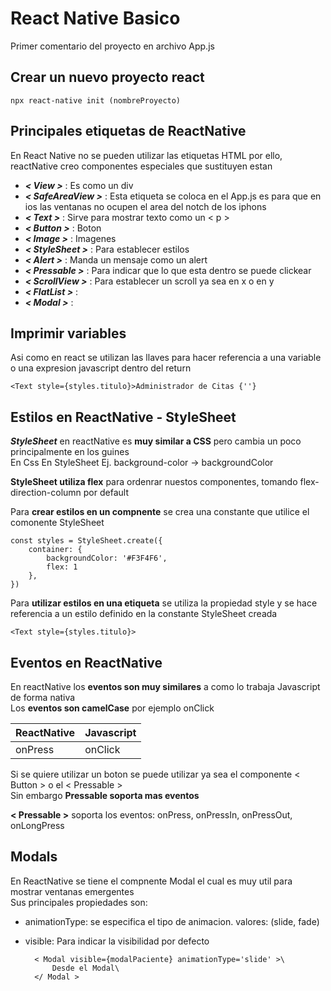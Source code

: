 # React Native Basico

Primer comentario del proyecto en archivo App.js

## Crear un nuevo proyecto react

    npx react-native init (nombreProyecto)



## Principales etiquetas de ReactNative

En React Native no se pueden utilizar las etiquetas HTML por ello, reactNative creo componentes especiales que sustituyen estan

- ***< View >*** : Es como un div
- ***< SafeAreaView >*** : Esta etiqueta se coloca en el App.js es para que en ios las ventanas no ocupen el area del notch de los iphons
- ***< Text >*** : Sirve para mostrar texto como un < p >
- ***< Button >*** : Boton
- ***< Image >*** : Imagenes
- ***< StyleSheet >*** : Para establecer estilos
- ***< Alert >*** : Manda un mensaje como un alert
- ***< Pressable >*** : Para indicar que lo que esta dentro se puede clickear
- ***< ScrollView >*** : Para establecer un scroll ya sea en x o en y
- ***< FlatList >*** : 
- ***< Modal >*** :

## Imprimir variables

Asi como en react se utilizan las llaves para hacer referencia a una variable o una expresion javascript dentro del return

    <Text style={styles.titulo}>Administrador de Citas {''}


## Estilos en ReactNative - StyleSheet

***StyleSheet*** en reactNative es **muy similar a CSS** pero cambia un poco principalmente en los guines\
    En Css               En StyleSheet
Ej. background-color -> backgroundColor 

**StyleSheet utiliza flex** para ordenrar nuestos componentes, tomando flex-direction-column por default

Para **crear estilos en un compnente** se crea una constante que utilice el comonente StyleSheet

    const styles = StyleSheet.create({
        container: {
            backgroundColor: '#F3F4F6',
            flex: 1
        },
    })

Para **utilizar estilos en una etiqueta** se utiliza la propiedad style y se hace referencia a un estilo definido en la constante StyleSheet creada

    <Text style={styles.titulo}>

## Eventos en ReactNative

En reactNative los **eventos son muy similares** a como lo trabaja Javascript de forma nativa\
Los **eventos son camelCase** por ejemplo onClick

| ReactNative | Javascript |
| :---------- | :--------- |
| onPress     | onClick    |


Si se quiere utilizar un boton se puede utilizar ya sea el componente < Button > o el < Pressable >\
Sin embargo **Pressable soporta mas eventos**

**< Pressable >** soporta los eventos: onPress, onPressIn, onPressOut, onLongPress


## Modals

En ReactNative se tiene el compnente Modal el cual es muy util para mostrar ventanas emergentes\
Sus principales propiedades son:
- animationType: se especifica el tipo de animacion. valores: (slide, fade)
- visible: Para indicar la visibilidad por defecto
  
        < Modal visible={modalPaciente} animationType='slide' >\
            Desde el Modal\
        </ Modal >


    
